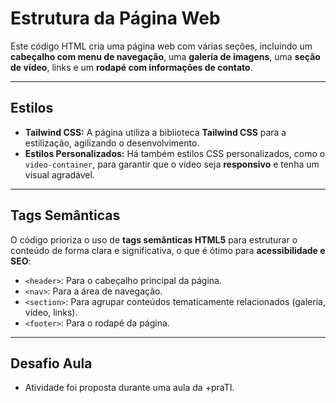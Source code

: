 # Estrutura da Página Web

Este código HTML cria uma página web com várias seções, incluindo um **cabeçalho com menu de navegação**, uma **galeria de imagens**, uma **seção de vídeo**, links e um **rodapé com informações de contato**.

---

## Estilos

* **Tailwind CSS:** A página utiliza a biblioteca **Tailwind CSS** para a estilização, agilizando o desenvolvimento.
* **Estilos Personalizados:** Há também estilos CSS personalizados, como o `video-container`, para garantir que o vídeo seja **responsivo** e tenha um visual agradável.

---

## Tags Semânticas

O código prioriza o uso de **tags semânticas HTML5** para estruturar o conteúdo de forma clara e significativa, o que é ótimo para **acessibilidade e SEO**:

* `<header>`: Para o cabeçalho principal da página.
* `<nav>`: Para a área de navegação.
* `<section>`: Para agrupar conteúdos tematicamente relacionados (galeria, vídeo, links).
* `<footer>`: Para o rodapé da página.

---

## Desafio Aula

* Atividade foi proposta durante uma aula da +praTI.
